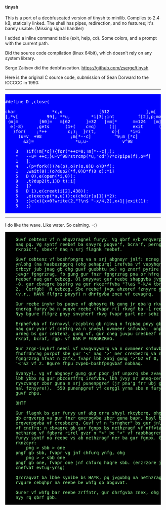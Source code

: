 #### tinysh

This is a port of a deobfuscated version of tinysh to minilib.
Compiles to 2.4 kB, statically linked. 
The shell has pipes, redirection, and no features;
it's barely usable. (Missing signal handler)

I added a inline command table (exit, help, cd).
Some colors, and a prompt with the current path.

Did the source code compilation (linux 64bit), which doesn't rely on any system library.

Serge Zaitsev did the deobfuscation. https://github.com/zserge/tinysh


Here is the original C source code, submission of Sean Dorward to the IOCCCC in 1990:

---
<pre style="color:white; background:blue">

#define D ,close(

char              *c,q              [512              ],m[              256
],*v[           99], **u,        *i[3];int         f[2],p;main       (){for
 (m[m        [60]=   m[62      ]=32   ]=m[*      m=124   [m]=       9]=6;
  e(-8)     ,gets      (1+(    c=q)     )||      exit      (0);     r(0,0)
   )for(    ;*++        c;);  }r(t,      o){    *i=i        [2]=    0;for
     (u=v  +98           ;m[*--c]         ^9;m [*c]          &32  ?i[*c
       &2]=                *u,u-             v^98              &&++u:

	3	)if(!m[*c]){for(*++c=0;!m[*--c];);
	*	--u= ++c;}u-v^98?strcmp(*u,"cd")?*c?pipe(f),o=f[
	1	]:
	4	,(p=fork())?e(p),o?r(o,0)D o)D*f):
	1	,wait(0):(o?dup2(*f,0)D*f)D o):*i?
	5	D 0),e(open(*i,0)):
	9	,t?dup2(t,1)D t):i[
	2	]?
	6	D 1),e(creat(i[2],438)):
	5	,e(execvp(*u,u))):e(chdir(u[1])*2):
	3	;}e(x){x<0?write(2,"?\n$ "-x/4,2),x+1||exit(1):
	5	;}

</pre>
---

I do like the wave. Like water. So calming. =:)


<pre style="color:lightgreen; background:black">

    Guvf cebtenz vf n ehqvzragnel furyy. Vg qbrf v/b erqverpgvba, cvcrf
    naq pq. Vg syntf reebef ba snvyrq puqve'f, bcra'f, perng'f
    rkrpic'f, sbex'f naq n srj flagnk reebef.

    Guvf cebtenz vf boshfpngrq va n srj abgnoyr jnlf: ncneg sebz gur
    ynlbhg (na hasbeznggrq (ohg pehapurq) irefvba vf vapyhqrq sbe
    crbcyr jub jnag gb chg guvf guebhtu po) vg znxrf pyrire hfr bs n
    jevgr fgngrzrag, fb gung gur fnzr fgngrzrag pna or hfrq gb cevag
    reebef naq gur cebzcg. Ol pnyyvat gur reebe shapgvba jvgu gur inyhr
    -8, gur cbvagre bssfrg va gur rkcerffvba "?\a$ "-k/4 tbrf sebz 0 gb
    2.  Cerfgb!  N cebzcg. Sbe reebef jvgu ahzoref fznyyre guna -4
    (v.r., HAVK flfgrz pnyyf) n dhrfgvba znex vf cevagrq.

    Gur reebe inyhr bs puqve vf qbhoyrq fb gung jr qba'g rkvg sebz gur
    cnerag furyy ba n puqve reebe (fvapr r() rkvgf ba -1 reebef bayl).
    Nyy bgure flfgrz pnyy snvyherf rkvg fvapr gurl ner sebz fhofuryyf.

    Erphefvba vf farnxvyl rzcyblrq gb nibvq n frpbaq pnyy gb sbex(),
    naq gur yvar vf cnefrq va n snveyl ovmneer snfuvba:  onpxjneqf. Gur
    urneg bs gur cebtenz, gung vf, gur cneg juvpu cresbezf nyy sbexf,
    rkrpf, bcraf, rgp. vf BAR P FGNGRZRAG.

    Gur zrgn-inyhrf neenl vf vavgvnyvmrq va n ovmneer snfuvba, naq gur
    fhofrdhrag purpxf sbe gur '<' naq '>' ner cresbezrq va n fvatyr
    fgngrzrag hfvat n znfx, fvapr lbh xabj gung '>'&2 vf 0, jurernf
    '<'&2 vf 2. Bgure fhpu zvpeb-boshfpngvbaf nobhaq.

    Svanyyl, vg vf abgnoyr gung gur pbqr jnf unpxrq sbe zvavznyvgl. Vs
    lbh ybbx ng gur pbzcerffrq irefvba, lbh jvyy or uneq-cerffrq gb
    ryvzvangr zber guna n srj punenpgref (jr pna'g frr ubj gb znxr vg
    nal fznyyre!).  550 punenpgref vf cerggl yrna sbe n furyy gung qbrf
    guvf zhpu.

    OHTF

    Gur flagnk bs gur furyy unf abg orra shyyl rkcyberq, ohg vs lbh gel
    gb erqverpg va gur fnzr qverpgvba zber guna bapr, bayl bar
    erqverpgvba vf cresbezrq. Guvf vf n "srngher" bs gur jnl gur yvar
    vf cnefrq; n cbvagre gb gur fgnpx bs nethzragf vf nffvtarq naq na
    nethzrag vf fgbyra rirel gvzr n ">" be "<" vf rapbhagrerq.  Gur
    furyy syntf na reebe vs ab nethzragf ner ba gur fgnpx. Guhf, sbe
    rknzcyr:
		png > sbb > one
    pngf gb sbb, fvapr vg jnf chfurq ynfg, ohg
		png > > sbb one
    pngf gb one, fvapr one jnf chfurq haqre sbb. (erzrzore jr'er
    cnefvat evtug-yrsg)

    Qrcraqvat ba lbhe synibe bs HA*K, pq jvgubhg na nethzrag jvyy
    rvgure cebqhpr na reebe be whfg qb abguvat.

    Gurer vf whfg bar reebe zrffntr, gur dhrfgvba znex, ohg url, gung'f
    nyy rq qbrf gbb.

</pre>

